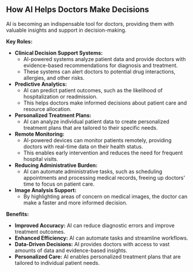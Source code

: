 ## How AI Helps Doctors Make Decisions

AI is becoming an indispensable tool for doctors, providing them with valuable insights and support in decision-making.

**Key Roles:**

* **Clinical Decision Support Systems:**
    * AI-powered systems analyze patient data and provide doctors with evidence-based recommendations for diagnosis and treatment.
    * These systems can alert doctors to potential drug interactions, allergies, and other risks.
* **Predictive Analytics:**
    * AI can predict patient outcomes, such as the likelihood of hospitalization or readmission.
    * This helps doctors make informed decisions about patient care and resource allocation.
* **Personalized Treatment Plans:**
    * AI can analyze individual patient data to create personalized treatment plans that are tailored to their specific needs.
* **Remote Monitoring:**
    * AI-powered devices can monitor patients remotely, providing doctors with real-time data on their health status.
    * This enables early intervention and reduces the need for frequent hospital visits.
* **Reducing Administrative Burden:**
    * AI can automate administrative tasks, such as scheduling appointments and processing medical records, freeing up doctors' time to focus on patient care.
* **Image Analysis Support:**
    * By highlighting areas of concern on medical images, the doctor can make a faster and more informed decision.

**Benefits:**

* **Improved Accuracy:** AI can reduce diagnostic errors and improve treatment outcomes.
* **Enhanced Efficiency:** AI can automate tasks and streamline workflows.
* **Data-Driven Decisions:** AI provides doctors with access to vast amounts of data and evidence-based insights.
* **Personalized Care:** AI enables personalized treatment plans that are tailored to individual patient needs.
